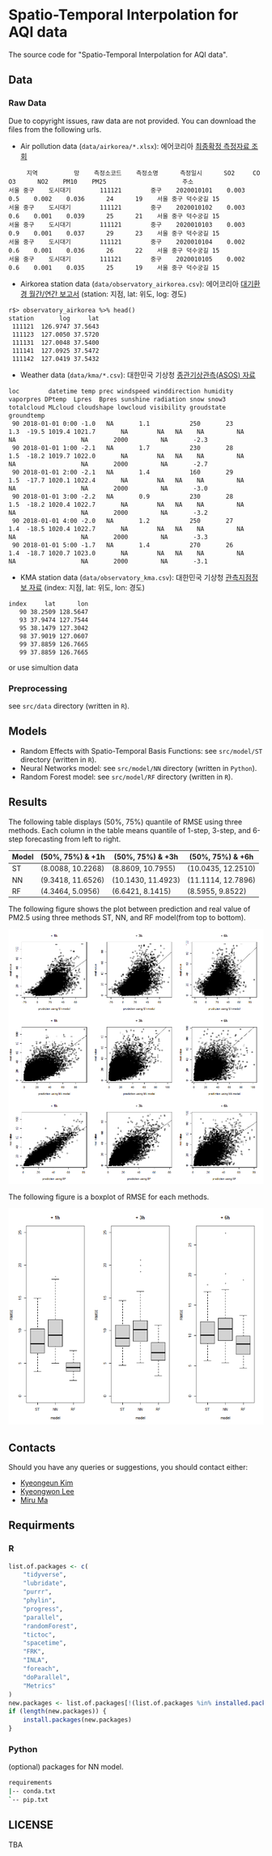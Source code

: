 # Spatio-Temporal Interpolation for AQI data

The source code for "Spatio-Temporal Interpolation for AQI data".

## Data 

### Raw Data 

Due to copyright issues, raw data are not provided. You can download the files from the following urls.

* Air pollution data (`data/airkorea/*.xlsx`): 에어코리아 [최종확정 측정자료 조회](https://www.airkorea.or.kr/web/last_amb_hour_data?pMENU_NO=123)

```
     지역          망    측정소코드    측정소명      측정일시      SO2     CO       O3      NO2    PM10    PM25                     주소
서울 중구    도시대기        111121        중구    2020010101    0.003    0.5    0.002    0.036      24      19    서울 중구 덕수궁길 15
서울 중구    도시대기        111121        중구    2020010102    0.003    0.6    0.001    0.039      25      21    서울 중구 덕수궁길 15
서울 중구    도시대기        111121        중구    2020010103    0.003    0.9    0.001    0.037      29      23    서울 중구 덕수궁길 15
서울 중구    도시대기        111121        중구    2020010104    0.002    0.6    0.001    0.036      26      22    서울 중구 덕수궁길 15
서울 중구    도시대기        111121        중구    2020010105    0.002    0.6    0.001    0.035      25      19    서울 중구 덕수궁길 15
```

* Airkorea station data (`data/observatory_airkorea.csv`): 에어코리아 [대기환경 월간/연간 보고서](https://www.airkorea.or.kr/web/detailViewDown?pMENU_NO=125)  (station: 지점, lat: 위도, log: 경도)

```
r$> observatory_airkorea %>% head()
station       log     lat
 111121  126.9747 37.5643
 111123  127.0050 37.5720
 111131  127.0048 37.5400
 111141  127.0925 37.5472
 111142  127.0419 37.5432
```

* Weather data (`data/kma/*.csv`): 대한민국 기상청 [종관기상관측(ASOS) 자료](https://data.kma.go.kr/data/grnd/selectAsosRltmList.do)

```
loc        datetime temp prec windspeed winddirection humidity vaporpres DPtemp  Lpres  Bpres sunshine radiation snow snow3 totalcloud MLcloud cloudshape lowcloud visibility groudstate groundtemp
 90 2018-01-01 0:00 -1.0   NA       1.1           250       23       1.3  -19.5 1019.4 1021.7       NA        NA   NA    NA         NA      NA                  NA       2000         NA       -2.3
 90 2018-01-01 1:00 -2.1   NA       1.7           230       28       1.5  -18.2 1019.7 1022.0       NA        NA   NA    NA         NA      NA                  NA       2000         NA       -2.7
 90 2018-01-01 2:00 -2.1   NA       1.4           160       29       1.5  -17.7 1020.1 1022.4       NA        NA   NA    NA         NA      NA                  NA       2000         NA       -3.0
 90 2018-01-01 3:00 -2.2   NA       0.9           230       28       1.5  -18.2 1020.4 1022.7       NA        NA   NA    NA         NA      NA                  NA       2000         NA       -3.2
 90 2018-01-01 4:00 -2.0   NA       1.2           250       27       1.4  -18.5 1020.4 1022.7       NA        NA   NA    NA         NA      NA                  NA       2000         NA       -3.3
 90 2018-01-01 5:00 -1.7   NA       1.4           270       26       1.4  -18.7 1020.7 1023.0       NA        NA   NA    NA         NA      NA                  NA       2000         NA       -3.1
```

* KMA station data (`data/observatory_kma.csv`): 대한민국 기상청 [관측지점정보 자료](https://data.kma.go.kr/tmeta/stn/selectStnList.do) (index: 지점, lat: 위도, lon: 경도)

```
index     lat      lon
   90 38.2509 128.5647
   93 37.9474 127.7544
   95 38.1479 127.3042
   98 37.9019 127.0607
   99 37.8859 126.7665
   99 37.8859 126.7665
```

or use simultion data

### Preprocessing 

see `src/data` directory (written in `R`).

## Models 

* Random Effects with Spatio-Temporal Basis Functions: see `src/model/ST` directory (written in `R`).
* Neural Networks model: see `src/model/NN` directory (written in `Python`).
* Random Forest model: see `src/model/RF` directory (written in `R`).

## Results

The following table displays (50%, 75%) quantile of RMSE using three methods. Each column in the table means quantile of 1-step, 3-step, and 6-step forecasting from left to right.

| Model |  (50%, 75%) & +1h | (50%, 75%) & +3h  | (50%, 75%) & +6h  |
|---|---|---|---|
| ST  | (8.0088, 10.2268)  | (8.8609, 10.7955)  | (10.0435, 12.2510)  |
| NN  |  (9.3418, 11.6526) |  (10.1430, 11.4923)  |  (11.1114, 12.7896)  |
| RF  | (4.3464, 5.0956)  | (6.6421, 8.1415)  |  (8.5955, 9.8522)  |

The following figure shows the plot between prediction and real value of PM2.5 using three methods ST, NN, and RF model(from top to bottom). 

![Plot between prediction and real value of PM2.5 using three methods ST, NN, and RF model(from top to bottom). The left column of the plot is 1-step forecasting. The middle column of the plot is 3-step forecasting. The right column of the plot is 6-step forecasting.](results/Fig1.png)

The following figure is a boxplot of RMSE for each methods.

![Boxplot of RMSE for each method. Prediction is proceed for 1-step, 3-step, and 6-step(from left to right)](results/Fig2.png)

## Contacts

Should you have any queries or suggestions, you should contact either:

- [Kyeongeun Kim](mailto:kke712@snu.ac.kr)
- [Kyeongwon Lee](mailto:lkw1718@snu.ac.kr)
- [Miru Ma](mailto:mamilu63178@naver.com)

## Requirments

### R

```R
list.of.packages <- c(
    "tidyverse",
    "lubridate",
    "purrr",
    "phylin",
    "progress",
    "parallel",
    "randomForest",
    "tictoc",
    "spacetime",
    "FRK",
    "INLA",
    "foreach",
    "doParallel",
    "Metrics"
)
new.packages <- list.of.packages[!(list.of.packages %in% installed.packages()[, "Package"])]
if (length(new.packages)) {
    install.packages(new.packages)
}
```

### Python

(optional) packages for NN model.

```bash
requirements
|-- conda.txt
`-- pip.txt
```


## LICENSE

TBA